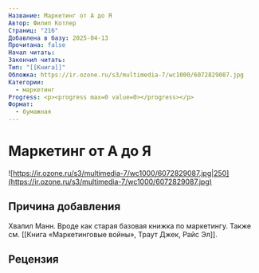 ```yaml
---
Название: Маркетинг от А до Я
Автор: Филип Котлер
Страниц: "216"
Добавлена в базу: 2025-04-13
Прочитана: false
Начал читать: 
Закончил читать: 
Тип: "[[Книга]]"
Обложка: https://ir.ozone.ru/s3/multimedia-7/wc1000/6072829087.jpg
Категории:
  - маркетинг
Progress: <p><progress max=0 value=0></progress></p>
Формат:
  - бумажная
---
```

# Маркетинг от А до Я

![https://ir.ozone.ru/s3/multimedia-7/wc1000/6072829087.jpg|250](https://ir.ozone.ru/s3/multimedia-7/wc1000/6072829087.jpg)

## Причина добавления

Хвалил Манн. Вроде как старая базовая книжка по маркетингу. Также см. [[Книга «Маркетинговые войны»,  Траут Джек, Райс Эл]].

## Рецензия